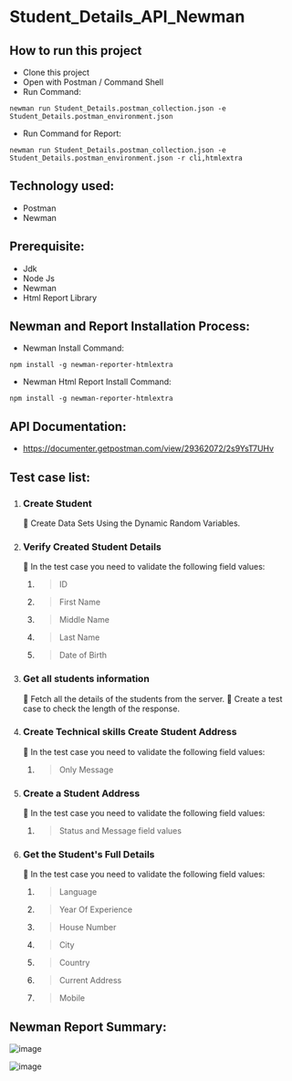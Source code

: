 # Student_Details_API_Newman

## How to run this project
- Clone this project
- Open with Postman / Command Shell
- Run Command:  
```console 
newman run Student_Details.postman_collection.json -e Student_Details.postman_environment.json
```
- Run Command for Report: 
```console 
newman run Student_Details.postman_collection.json -e Student_Details.postman_environment.json -r cli,htmlextra
```

## Technology used:
- Postman
- Newman

## Prerequisite:
- Jdk
- Node Js
- Newman
- Html Report Library

## Newman and Report Installation Process:
- Newman Install Command:
```console
npm install -g newman-reporter-htmlextra
```
- Newman Html Report Install Command:
```console
npm install -g newman-reporter-htmlextra
```

## API Documentation:
- https://documenter.getpostman.com/view/29362072/2s9YsT7UHv

## Test case list:
1. ### Create Student
	:large_blue_diamond: Create Data Sets Using the Dynamic Random Variables.

2. ### Verify Created Student Details
	:large_blue_diamond: In the test case you need to validate the following field values:
 	1. > ID
 	2. > First Name
 	3. > Middle Name
 	4. > Last Name
	4. > Date of Birth

3. ### Get all students information
	:large_blue_diamond: Fetch all the details of the students from the server.
	:large_blue_diamond: Create a test case to check the length of the response.

5. ### Create Technical skills Create Student Address
	:large_blue_diamond: In the test case you need to validate the following field values:
	1. > Only Message

6. ### Create a Student Address
	:large_blue_diamond: In the test case you need to validate the following field values:
	1. > Status and Message field values

7. ### Get the Student's Full Details
	:large_blue_diamond: In the test case you need to validate the following field values:
	1. > Language
	2. > Year Of Experience
	3. > House Number
	4. > City
	5. > Country
	6. > Current Address
	7. > Mobile


## Newman Report Summary:
![image](https://github.com/amitsaha007/TheTestingWorld-API-Testing-Project/assets/74258760/91bcdcff-ba0e-492e-ad26-0225e4dd68c4)

![image](https://github.com/amitsaha007/TheTestingWorld-API-Testing-Project/assets/74258760/efd34423-da3b-410c-aa71-99d19003d35a)

